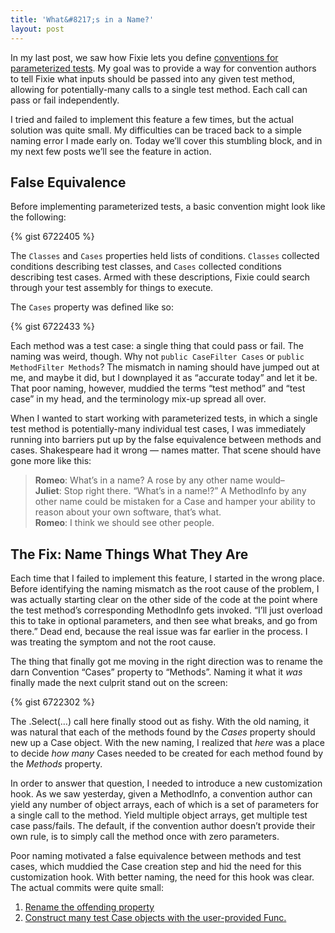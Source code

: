 ```yaml
---
title: 'What&#8217;s in a Name?'
layout: post
---
```

In my last post, we saw how Fixie lets you define [conventions for parameterized tests](https://patrick.lioi.net/2013/09/27/a-swiss-army-katana/). My goal was to provide a way for convention authors to tell Fixie what inputs should be passed into any given test method, allowing for potentially-many calls to a single test method. Each call can pass or fail independently.

I tried and failed to implement this feature a few times, but the actual solution was quite small. My difficulties can be traced back to a simple naming error I made early on. Today we&#8217;ll cover this stumbling block, and in my next few posts we&#8217;ll see the feature in action.

## False Equivalence

Before implementing parameterized tests, a basic convention might look like the following:

{% gist 6722405 %}

The `Classes` and `Cases` properties held lists of conditions. `Classes` collected conditions describing test classes, and `Cases` collected conditions describing test cases. Armed with these descriptions, Fixie could search through your test assembly for things to execute.

The `Cases` property was defined like so:

{% gist 6722433 %}

Each method was a test case: a single thing that could pass or fail. The naming was weird, though. Why not `public CaseFilter Cases` or `public MethodFilter Methods`? The mismatch in naming should have jumped out at me, and maybe it did, but I downplayed it as &#8220;accurate today&#8221; and let it be. That poor naming, however, muddied the terms &#8220;test method&#8221; and &#8220;test case&#8221; in my head, and the terminology mix-up spread all over.

When I wanted to start working with parameterized tests, in which a single test method is potentially-many individual test cases, I was immediately running into barriers put up by the false equivalence between methods and cases. Shakespeare had it wrong &#8212; names matter. That scene should have gone more like this:

> **Romeo**: What&#8217;s in a name? A rose by any other name would&#8211;  
> **Juliet**: Stop right there. &#8220;What&#8217;s in a name!?&#8221; A MethodInfo by any other name could be mistaken for a Case and hamper your ability to reason about your own software, that&#8217;s what.  
> **Romeo**: I think we should see other people.

## The Fix: Name Things What They Are

Each time that I failed to implement this feature, I started in the wrong place. Before identifying the naming mismatch as the root cause of the problem, I was actually starting clear on the other side of the code at the point where the test method&#8217;s corresponding MethodInfo gets invoked. &#8220;I&#8217;ll just overload this to take in optional parameters, and then see what breaks, and go from there.&#8221; Dead end, because the real issue was far earlier in the process. I was treating the symptom and not the root cause.

The thing that finally got me moving in the right direction was to rename the darn Convention &#8220;Cases&#8221; property to &#8220;Methods&#8221;. Naming it what it _was_ finally made the next culprit stand out on the screen:

{% gist 6722302 %}

The .Select(&#8230;) call here finally stood out as fishy. With the old naming, it was natural that each of the methods found by the _Cases_ property should new up a Case object. With the new naming, I realized that _here_ was a place to decide _how many_ Cases needed to be created for each method found by the _Methods_ property.

In order to answer that question, I needed to introduce a new customization hook. As we saw yesterday, given a MethodInfo, a convention author can yield any number of object arrays, each of which is a set of parameters for a single call to the method. Yield multiple object arrays, get multiple test case pass/fails. The default, if the convention author doesn&#8217;t provide their own rule, is to simply call the method once with zero parameters.

Poor naming motivated a false equivalence between methods and test cases, which muddied the Case creation step and hid the need for this customization hook. With better naming, the need for this hook was clear. The actual commits were quite small:

  1. [Rename the offending property](https://github.com/fixie/fixie/commit/a2260e27efd6471d9fb1214721a12ced2ad2187a)
  2. [Construct many test Case objects with the user-provided Func.](https://github.com/fixie/fixie/commit/70691f241a48aafacdba48b705b72bea7a6e4269#diff-2)